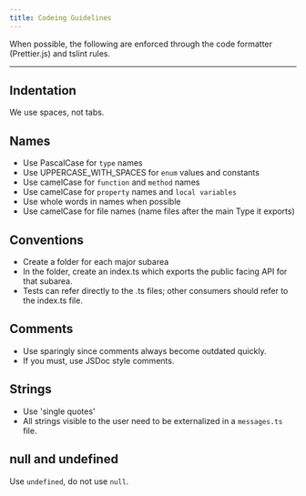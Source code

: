 ```yaml
---
title: Codeing Guidelines
---
```


When possible, the following are enforced through the code formatter
(Prettier.js) and tslint rules.

---

## Indentation

We use spaces, not tabs.

## Names

- Use PascalCase for `type` names
- Use UPPERCASE_WITH_SPACES for `enum` values and constants
- Use camelCase for `function` and `method` names
- Use camelCase for `property` names and `local variables`
- Use whole words in names when possible
- Use camelCase for file names (name files after the main Type it exports)

## Conventions

- Create a folder for each major subarea
- In the folder, create an index.ts which exports the public facing API for that
  subarea.
- Tests can refer directly to the .ts files; other consumers should refer to the
  index.ts file.

## Comments

- Use sparingly since comments always become outdated quickly.
- If you must, use JSDoc style comments.

## Strings

- Use 'single quotes'
- All strings visible to the user need to be externalized in a `messages.ts` file.

## null and undefined

Use `undefined`, do not use `null`.

